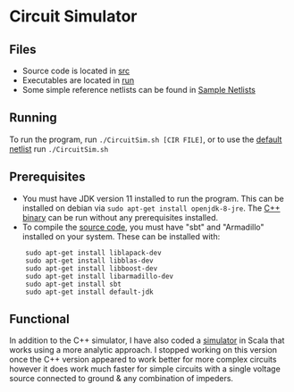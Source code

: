 # Circuit Simulator

## Files

* Source code is located in [src](src)
* Executables are located in [run](run)
* Some simple reference netlists can be found in [Sample Netlists](Sample%20Netlists)

## Running

To run the program, run `./CircuitSim.sh [CIR FILE]`, or to use the [default netlist](Sample%20Netlists/test_netlist_10.cir) run `./CircuitSim.sh`

## Prerequisites

* You must have JDK version 11 installed to run the program. This can be installed on debian via `sudo apt-get install openjdk-8-jre`. The [C++ binary](run/CircuitSim) can be run without any prerequisites installed.
* To compile the [source code](src), you must have "sbt" and "Armadillo" installed on your system. These can be installed with:
```
    sudo apt-get install liblapack-dev  
    sudo apt-get install libblas-dev  
    sudo apt-get install libboost-dev  
    sudo apt-get install libarmadillo-dev  
    sudo apt-get install sbt  
    sudo apt-get install default-jdk
```


## Functional

In addition to the C++ simulator, I have also coded a [simulator](/functional) in Scala that works using a more analytic approach. I stopped working on this version once the C++ version appeared to work better for more complex circuits however it does work much faster for simple circuits with a single voltage source connected to ground & any combination of impeders.

